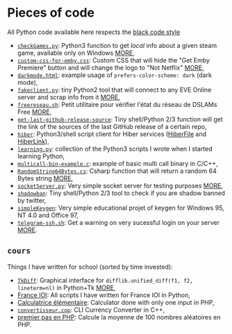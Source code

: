# Pieces of code
All Python code available here respects the [black code style](https://github.com/psf/black)
- [`checkGames.py`](checkGames.py): Python3 function to get *local* info about a given steam game, available only on Windows [MORE](checkGams.py/README.md),
- [`custom-css-for-emby.css`](custom-css-for-emby.css): Custom CSS that will hide the "Get Emby Premiere" button and will change the logo to "Not Netflix" [MORE](custom-css-for-emby.css/README.md),
- [`darkmode.html`](darkmode.html): example usage of `prefers-color-scheme: dark` (dark mode),
- [`fakeclient.py`](fakeclient.py): tiny Python2 tool that will connect to any EVE Online server and scrap info from it [MORE](fakeclient.py/README.md),
- [`freereseau.sh`](freereseau.sh): Petit utilitaire pour vérifier l'état du réseau de DSLAMs Free [MORE](freereseau.sh/README.md),
- [`get-last-github-release-source`](get-last-github-release-source): Tiny shell/Python 2/3 function will get the link of the sources of the last GitHub release of a certain repo,
- [`hiber`](hiber): Python3/shell script client for Hiber services ([HiberFile](https://hiberfile.com) and [HiberLink](https://hiber.link)),
- [`learning.py`](learning.py): collection of the Python3 scripts I wrote when I started learning Python,
- [`multicall-bin-example.c`](multicall-bin-example.c): example of basic multi call binary in C/C++,
- [`RandomString64Bytes.cs`](RandomString64Bytes.cs): Csharp function that will return a random 64 Bytes string [MORE](RandomString64Bytes.cs/README.md),
- [`socketServer.py`](socketServer.py): Very simple socket server for testing purposes [MORE](socketServer.py/README.md),
- [`shadowban`](shadowban): Tiny shell/Python 2/3 tool to check if you are shadow banned by twitter,
- [`simpleKeygen`](simpleKeygen): Very simple educational projet of keygen for Windows 95, NT 4.0 and Office 97,
- [`telegram-ssh.sh`](telegram-ssh.sh): Get a warning on very sucessful login on your server [MORE](telegram-ssh.sh/README.md).

## `cours`
Things I have written for school (sorted by time invested):
- [`TkDiff`](cours/python/tkdiff/): Graphical interface for `difflib.unified_diff(f1, f2, lineterm=nl)` in Python+Tk [MORE](cours/python/tkdiff/README.md),
- [France IOI](cours/python/franceioi/): All scripts I have written for France IOI in Python,
- [Calculatrice élémentaire](cours/php/tp6.php): Calculator done with only one input in PHP,
- [`convertisseur.cpp`](cours/convertisseur.cpp/convertisseur.cpp): CLI Currency Converter in C++,
- [premier pas en PHP](cours/php/tp5.php): Calcule la moyenne de 100 nombres aléatoires en PHP.